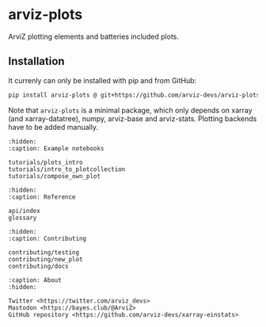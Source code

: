 # arviz-plots
ArviZ plotting elements and batteries included plots.

## Installation

It currenly can only be installed with pip and from GitHub:

```bash
pip install arviz-plots @ git+https://github.com/arviz-devs/arviz-plots
```

Note that `arviz-plots` is a minimal package, which only depends on
xarray (and xarray-datatree), numpy, arviz-base and arviz-stats.
Plotting backends have to be added manually.

```{toctree}
:hidden:
:caption: Example notebooks

tutorials/plots_intro
tutorials/intro_to_plotcollection
tutorials/compose_own_plot
```

```{toctree}
:hidden:
:caption: Reference

api/index
glossary
```

```{toctree}
:hidden:
:caption: Contributing

contributing/testing
contributing/new_plot
contributing/docs
```

```{toctree}
:caption: About
:hidden:

Twitter <https://twitter.com/arviz_devs>
Mastodon <https://bayes.club/@ArviZ>
GitHub repository <https://github.com/arviz-devs/xarray-einstats>
```
